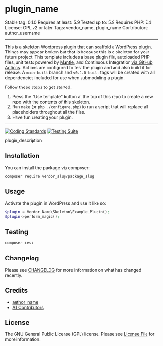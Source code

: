 # plugin_name

Stable tag: 0.1.0
Requires at least: 5.9
Tested up to: 5.9
Requires PHP: 7.4
License: GPL v2 or later
Tags: vendor_name, plugin_name
Contributors: author_username

<!--delete-->
---
This is a skeleton Wordpress plugin that can scaffold a WordPress plugin. Things
may appear broken but that is because this is a skeleton for your future
project! This template includes a base plugin file, autoloaded PHP files, unit
tests powered by [Mantle](https://mantle.alley.co/), and Continuous Integration
[via GitHub Actions](.github/workflows). Actions are configured to test the
plugin and and also build it for release. A `main-built` branch and
`v0.1.0-built` tags will be created with all dependencies included for use when
submoduling a plugin.

Follow these steps to get started:

1. Press the "Use template" button at the top of this repo to create a new repo with the contents of this skeleton.
2. Run `make` (or `php ./configure.php`) to run a script that will replace all placeholders throughout all the files.
3. Have fun creating your plugin.
---

<!--/delete-->
[![Coding Standards](https://github.com/vendor_slug/plugin_slug/actions/workflows/coding-standards.yml/badge.svg)](https://github.com/vendor_slug/plugin_slug/actions/workflows/coding-standards.yml)
[![Testing Suite](https://github.com/vendor_slug/plugin_slug/actions/workflows/unit-test.yml/badge.svg)](https://github.com/vendor_slug/plugin_slug/actions/workflows/unit-test.yml)

plugin_description

## Installation

You can install the package via composer:

```bash
composer require vendor_slug/package_slug
```

## Usage

Activate the plugin in WordPress and use it like so:

```php
$plugin = Vendor_Name\Skeleton\Example_Plugin();
$plugin->perform_magic();
```

## Testing

```bash
composer test
```

## Changelog

Please see [CHANGELOG](CHANGELOG.md) for more information on what has changed recently.

## Credits

- [author_name](https://github.com/author_name)
- [All Contributors](../../contributors)

## License

The GNU General Public License (GPL) license. Please see [License File](LICENSE) for more information.
